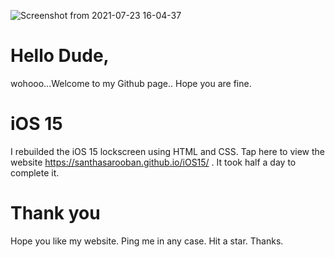 ![Screenshot from 2021-07-23 16-04-37](https://user-images.githubusercontent.com/67321958/126772296-6f3f34e4-9716-4bc5-90fc-6ebf8533c402.png)

# Hello Dude,
wohooo...Welcome to my  Github page.. Hope you are fine.
# iOS 15
I rebuilded the iOS 15 lockscreen using HTML and CSS. Tap here to view the website https://santhasarooban.github.io/iOS15/ . It took half a day to complete it. 
# Thank you
Hope you like my website. Ping me in any case. Hit a star. Thanks.
